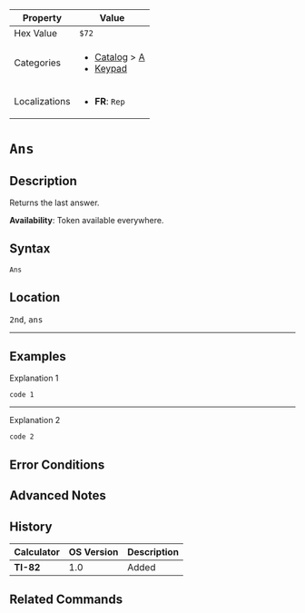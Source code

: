 | Property      | Value |
|---------------|-------|
| Hex Value     | `$72`|
| Categories    | <ul><li>[Catalog](<../categories/Catalog.md>) > [A](<../categories/Catalog.md#A>)</li><li>[Keypad](<../categories/Keypad.md>)</li></ul> |
| Localizations | <ul><li><b>FR</b>: `Rep`</li></ul> |

# `Ans`

## Description
Returns the last answer.


<b>Availability</b>: Token available everywhere.

## Syntax
`Ans`

## Location
<kbd>2nd</kbd>, <kbd>ans</kbd>
<hr>

## Examples

Explanation 1
```ti-basic
code 1
```
---
Explanation 2
```ti-basic
code 2
```

## Error Conditions


## Advanced Notes


## History
| Calculator | OS Version | Description |
|------------|------------|-------------|
| <b>TI-82</b> | 1.0 | Added

## Related Commands

    